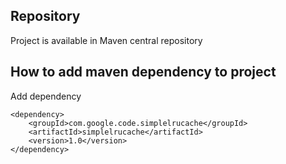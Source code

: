 ## Repository ##

Project is available in Maven central repository

## How to add maven dependency to project ##

Add dependency

```
<dependency>
    <groupId>com.google.code.simplelrucache</groupId>
    <artifactId>simplelrucache</artifactId>
    <version>1.0</version>
</dependency>
```
